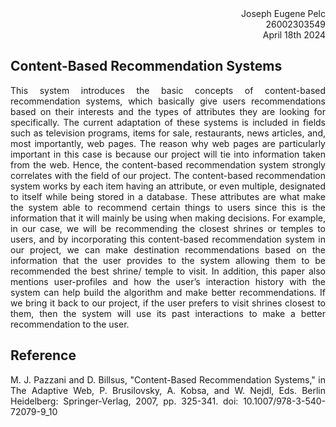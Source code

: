 <div style="text-align: right"> Joseph Eugene Pelc</div>
<div style="text-align: right"> 26002303549</div>
<div style="text-align: right"> April 18th 2024</div>

## Content-Based Recommendation Systems


<div style="text-align: justify"> This system introduces the basic concepts of content-based recommendation systems, which basically give users recommendations based on their interests and the types of attributes they are looking for specifically. The current adaptation of these systems is included in fields such as television programs, items for sale, restaurants, news articles, and, most importantly, web pages. The reason why web pages are particularly important in this case is because our project will tie into information taken from the web. Hence, the content-based recommendation system strongly correlates with the field of our project. The content-based recommendation system works by each item having an attribute, or even multiple, designated to itself while being stored in a database. These attributes are what make the system able to recommend certain things to users since this is the information that it will mainly be using when making decisions. For example, in our case, we will be recommending the closest shrines or temples to users, and by incorporating this content-based recommendation system in our project, we can make destination recommendations based on the information that the user provides to the system allowing them to be recommended the best shrine/ temple to visit. In addition, this paper also mentions user-profiles and how the user’s interaction history with the system can help build the algorithm and make better recommendations. If we bring it back to our project, if the user prefers to visit shrines closest to them, then the system will use its past interactions to make a better recommendation to the user.<div>

## Reference
M. J. Pazzani and D. Billsus, "Content-Based Recommendation Systems," in The Adaptive Web, P. Brusilovsky, A. Kobsa, and W. Nejdl, Eds. Berlin Heidelberg: Springer-Verlag, 2007, pp. 325-341. doi: 10.1007/978-3-540-72079-9_10


